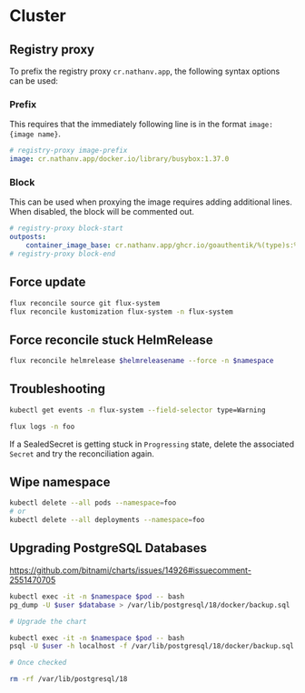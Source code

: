 # Cluster

## Registry proxy

To prefix the registry proxy `cr.nathanv.app`, the following syntax options can be used:

### Prefix

This requires that the immediately following line is in the format `image: {image name}`.

```yaml
# registry-proxy image-prefix
image: cr.nathanv.app/docker.io/library/busybox:1.37.0
```

### Block

This can be used when proxying the image requires adding additional lines.
When disabled, the block will be commented out.

```yaml
# registry-proxy block-start
outposts:
    container_image_base: cr.nathanv.app/ghcr.io/goauthentik/%(type)s:%(version)s
# registry-proxy block-end
```

## Force update

```bash
flux reconcile source git flux-system
flux reconcile kustomization flux-system -n flux-system
```

## Force reconcile stuck HelmRelease

```bash
flux reconcile helmrelease $helmreleasename --force -n $namespace
```

## Troubleshooting

```bash
kubectl get events -n flux-system --field-selector type=Warning
```

```bash
flux logs -n foo
```

If a SealedSecret is getting stuck in `Progressing` state, delete the associated
`Secret` and try the reconciliation again.

## Wipe namespace

```bash
kubectl delete --all pods --namespace=foo
# or
kubectl delete --all deployments --namespace=foo
```

## Upgrading PostgreSQL Databases

<https://github.com/bitnami/charts/issues/14926#issuecomment-2551470705>

```bash
kubectl exec -it -n $namespace $pod -- bash
pg_dump -U $user $database > /var/lib/postgresql/18/docker/backup.sql

# Upgrade the chart

kubectl exec -it -n $namespace $pod -- bash
psql -U $user -h localhost -f /var/lib/postgresql/18/docker/backup.sql

# Once checked

rm -rf /var/lib/postgresql/18
```
